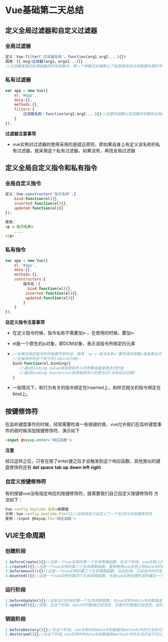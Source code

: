 # Vue基础第二天总结

## 定义全局过滤器和自定义过滤器

### 全局过滤器

```javascript
定义：Vue.filter('过滤器名称'，function(arg1,arg2....){})
调用：{{ msg|过滤器(arg1，args2...)}}
//过滤器里面的处理函数的所有参数中，第一个参数已经被默认了就是使用该过滤器要处理的字符串，在调用该过滤器时传入的参数只能从第二个开始排起来。
```

### 私有过滤器

```javascript
var app = new Vue({
    el:'#app',
    data:{},
    methods:{},
    filters:{
        过滤器名称：function(arg1,arg2....){}//这里的函数以及函数的参数和全局过滤器一样
    }
});
```



**过滤器注意事项**

+ vue实例对过滤器的使用采用的是就近原则，即如果自身上有定义该名称的私有过滤器，就采用这个私有过滤器，如果没有，再找全局过滤器

## 定义全局自定义指令和私有指令

### 全局自定义指令

```javascript
定义：Vue.constructor('指令名称',{
    bind:function(el){},
    inserted:function(el){},
    updated:function(el){}
});
```

```html
使用：
<p v-指令名称>
    ....
</p>
```

### 私有指令

```javascript
var app = new Vue({
    el:'#app',
    data:{},
    methods:{},
    constructors:{
        指令名：{
          bind:function(el){},
    	 inserted:function(el){},
    	 updated:function(el){}
        }
    }
});
```

**自定义指令注意事项**

- 在定义指令时候，指令名称不需要加v-，在使用的时候，要加v-

- el是一个原生的js对象，即DOM对象，表示该指令所绑定的元素

- ```javascript
  //如果在绑定指令的时候要传参的话，使用：<p v-指令名称=‘要传递的参数/或者表达式’></P>
  //在接收时时这个样子的(以bind为例):
  bind:function(el,binding){
     //通过binding.value来获取到传入的参数或者是表达式的值
     //通过binding.expression来获取到传入的表达式(没有经过运算)
  }
  ```

- 一般情况下，和行为有关的指令绑定在inserted上，和样式相关的指令绑定在bind上。

## 按键修饰符

在监听键盘事件的时候，经常需要检查一些按键的值，vue允许我们在监听键盘事件的收时候添加按键修饰符，演示如下

```html 
<input @keyup.enter='响应函数'>
```



**注意**

经过这样之后，只有在按了enter键之后才会触发到这个响应函数，其他类似的键盘修饰符还有  **del**  **space** **tab**  **up** **down** **left** **right**

### 自定义按键修饰符

有的按键vue没有指定响应的按键修饰符，就需要我们自己自定义按键修饰符 方法如下：

```javascript
Vue.config.keyCode.名称=按键值
示例：Vue.config.keyCode.F2=112//这样就自己自定义了一个名为F2的按键修饰符
使用：<input @keyup.F2='响应函数'>
```

## VUE生命周期

### 创建阶段

```javascript
1.beforeCreate(){}//这是一个vue实例的第一个生命周期函数，在这个阶段，vue实例上的data中的数落和methods中的方法都不可以使用。
2.created(){}//这是一个vue实例的第二个生命周期函数，要想使用vue实例上的data中的数落和methods中的方法，最早只能够在此阶段。
3.beforemount(){}//这是一个vue实例的第三个生命周期函数，在此阶段，已经在内存中生成了虚拟DOM树，但是尚未挂载到页面上，所以，此时页面上的元素中的数据还没有真正的替换过来，所以里面的内容还是之前写的插值表达式。
4.mounted(){}//这是一个vue实例的第四个生命周期函数，也是vue实例创建阶段的最后一个生命函数，在这个阶段，模板已经挂载到了页面上，数据也进行了替换，不再是插值表达式。如果想要操作DOM元素，最早可在该阶段进行。
```

### 运行阶段

```javascript
1.beforeUpdate(){}//这是运行阶段的第一个生命周期函数，在vue实例中data中的数据发生改变的时候才会触发，但是，在这个阶段，虽然data中的数据已经改变，页面中的数据还是尚未改变的数据，此时，页面还没有同步新的数据。
2.updated(){}//但是，在这个阶段，data中的数据已经改变，页面中的数据已经改变，此时，页面已经同步新的数据。
```

### 销毁阶段

```javascript
1.beforeDestory(){}//在这个阶段，vue实例中的data中的数据和methods中的方法尚可以使用。
2.destoryed(){}//在这个阶段,vue实例中的data中的数据和methods中的方法已经不可以使用。
```









## 









